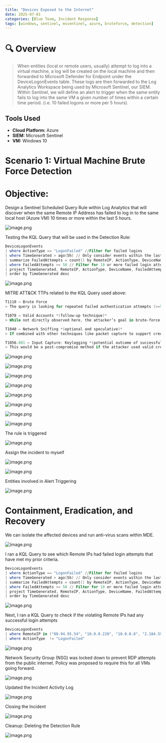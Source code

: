 ```yaml
---
title: "Devices Exposed to the Internet"
date: 2025-07-01
categories: [Blue Team, Incident Response]
tags: [windows, sentinel, mssentinel, azure, bruteforce, detection]
---
```


# 🔍 Overview

> When entities (local or remote users, usually) attempt to log into a virtual machine, a log will be created on the local machine and then forwarded to Microsoft Defender for Endpoint under the DeviceLogonEvents table. These logs are then forwarded to the Log Analytics Workspace being used by Microsoft Sentinel, our SIEM. Within Sentinel, we will define an alert to trigger when the same entity fails to log into the same VM a given number of times within a certain time period. (i.e. 10 failed logons or more per 5 hours). 


## Tools Used
- **Cloud Platform:** Azure
- **SIEM:** Microsoft Sentinel
- **VM:** Windows 10

# Scenario 1: Virtual Machine Brute Force Detection

# Objective:

Design a Sentinel Scheduled Query Rule within Log Analytics that will discover when the same Remote IP Address has failed to log in to the same local host (Azure VM) 10 times or more within the last 5 hours.

![image.png](/assets/img/bluelabs/vm-bruteforce-detection/image.png)

Testing the KQL Query that will be used in the Detection Rule:

```powershell
DeviceLogonEvents
| where ActionType == "LogonFailed" //Filter for failed logins
| where TimeGenerated > ago(5h) // Only consider events within the last 5 hours
| summarize FailedAttempts = count() by RemoteIP, ActionType, DeviceName, bin(TimeGenerated, 1h) // Group by remote IP, local host, and 1-hour time bins
| where FailedAttempts >= 50 // Filter for 10 or more failed login attempts
| project TimeGenerated, RemoteIP, ActionType, DeviceName, FailedAttempts
| order by TimeGenerated desc
```

![image.png](/assets/img/bluelabs/vm-bruteforce-detection/image1.png)

MITRE ATT&CK TTPs related to the KQL Query used above:

```powershell
T1110 – Brute Force  
> The query is looking for repeated failed authentication attempts (>=50), which indicates a brute-force attack against user credentials.

T1078 – Valid Accounts *(follow-up technique)*  
> While not directly observed here, the attacker’s goal in brute-force attacks is typically to obtain valid credentials. If successful, they may use this technique afterward.

T1040 – Network Sniffing *(optional and speculative)*  
> If combined with other techniques like packet capture to support credential discovery, though not shown in this query.

T1056.001 – Input Capture: Keylogging *(potential outcome of successful compromise)*  
> This would be a post-compromise method if the attacker used valid credentials obtained through brute force and installed a keylogger.

```

![image.png](/assets/img/bluelabs/vm-bruteforce-detection/image2.png)

![image.png](/assets/img/bluelabs/vm-bruteforce-detection/image3.png)

![image.png](/assets/img/bluelabs/vm-bruteforce-detection/image4.png)

![image.png](/assets/img/bluelabs/vm-bruteforce-detection/image5.png)

![image.png](/assets/img/bluelabs/vm-bruteforce-detection/image6.png)

![image.png](/assets/img/bluelabs/vm-bruteforce-detection/image7.png)

![image.png](/assets/img/bluelabs/vm-bruteforce-detection/image8.png)

![image.png](/assets/img/bluelabs/vm-bruteforce-detection/image9.png)

The rule is triggered

![image.png](/assets/img/bluelabs/vm-bruteforce-detection/image10.png)

Assign the incident to myself

![image.png](/assets/img/bluelabs/vm-bruteforce-detection/image11.png)

![image.png](/assets/img/bluelabs/vm-bruteforce-detection/image12.png)

Entities involved in Alert Triggering

![image.png](/assets/img/bluelabs/vm-bruteforce-detection/image13.png)

# Containment, Eradication, and Recovery

We can isolate the affected devices and run anti-virus scans within MDE.

![image.png](/assets/img/bluelabs/vm-bruteforce-detection/image14.png)

I ran a KQL Query to see which Remote IPs had failed login attempts that have met my prior criteria.

```powershell
DeviceLogonEvents
| where ActionType == "LogonFailed" //Filter for failed logins
| where TimeGenerated > ago(5h) // Only consider events within the last 5 hours
| summarize FailedAttempts = count() by RemoteIP, ActionType, DeviceName, bin(TimeGenerated, 1h) // Group by remote IP, local host, and 1-hour time bins
| where FailedAttempts >= 50 // Filter for 10 or more failed login attempts
| project TimeGenerated, RemoteIP, ActionType, DeviceName, FailedAttempts
| order by TimeGenerated desc
```

![image.png](/assets/img/bluelabs/vm-bruteforce-detection/image15.png)

Next, I ran a KQL Query to check if the violating Remote IPs had any successful login attempts

```powershell
DeviceLogonEvents
| where RemoteIP in ("80.94.95.54", "10.0.0.220", "10.0.0.8", "2.184.59.96")
| where ActionType  != "LogonFailed"
```

![image.png](/assets/img/bluelabs/vm-bruteforce-detection/image16.png)

Network Security Group (NSG) was locked down to prevent RDP attempts from the public internet. Policy was proposed to require this for all VMs going forward. 

![image.png](/assets/img/bluelabs/vm-bruteforce-detection/image17.png)

Updated the Incident Activity Log

![image.png](/assets/img/bluelabs/vm-bruteforce-detection/image18.png)

Closing the Incident

![image.png](/assets/img/bluelabs/vm-bruteforce-detection/image19.png)

Cleanup: Deleting the Detection Rule

![image.png](/assets/img/bluelabs/vm-bruteforce-detection/image20.png)
